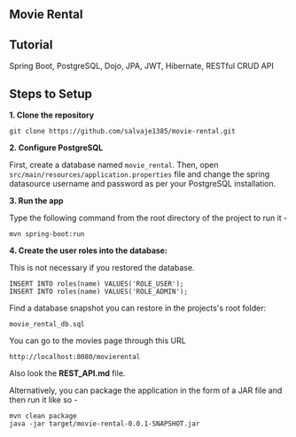 ## Movie Rental

## Tutorial

Spring Boot, PostgreSQL, Dojo, JPA, JWT, Hibernate, RESTful CRUD API

## Steps to Setup

**1. Clone the repository**

```
git clone https://github.com/salvaje1385/movie-rental.git
```

**2. Configure PostgreSQL**

First, create a database named `movie_rental`. Then, open `src/main/resources/application.properties` file and change the spring datasource username and password as per your PostgreSQL installation.

**3. Run the app**

Type the following command from the root directory of the project to run it -

```
mvn spring-boot:run
```
  
**4. Create the user roles into the database:**
  
  This is not necessary if you restored the database.
  

```
INSERT INTO roles(name) VALUES('ROLE_USER');
INSERT INTO roles(name) VALUES('ROLE_ADMIN');
```
  
  
  Find a database snapshot you can restore in the projects's root folder:
  
```
movie_rental_db.sql
```
  
You can go to the movies page through this URL

```
http://localhost:8080/movierental
```


Also look the **REST_API.md** file.


Alternatively, you can package the application in the form of a JAR file and then run it like so -

```
mvn clean package
java -jar target/movie-rental-0.0.1-SNAPSHOT.jar
```